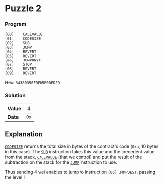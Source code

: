 # Puzzle 2

### Program

```
[00]	CALLVALUE	
[01]	CODESIZE	
[02]	SUB	
[03]	JUMP	
[04]	REVERT	
[05]	REVERT	
[06]	JUMPDEST	
[07]	STOP	
[08]	REVERT	
[09]	REVERT
```
Hex: `34380356FDFD5B00FDFD`

### Solution

|Value|<div style="font-weight:normal">4
|-|-
|<div style="font-weight:bold">Data|<div style="font-weight:normal">`0x`

## Explanation

[`CODESIZE`](https://www.evm.codes/#38) returns the total size in bytes of the contract's code (`0xa`, 10 bytes in this case). The [`SUB`](https://www.evm.codes/#03) instruction takes this value and the precedent value from the stack, [`CALLVALUE`](https://www.evm.codes/#34) (that we control) and put the result of the subtraction on the stack for the [`JUMP`](https://www.evm.codes/#56) instruction to use.

Thus sending 4 wei enables to jump to instruction `[06] JUMPDEST`, passing the level !